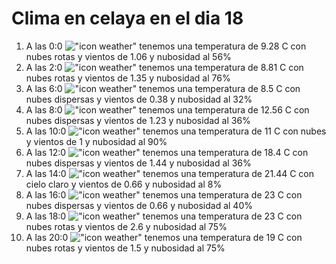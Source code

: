 # Clima en celaya en el dia 18

1. A las 0:0 !["icon weather"](http://openweathermap.org/img/w/04n.png) tenemos una temperatura de 9.28 C con nubes rotas y  vientos de 1.06 y nubosidad al 56%
1. A las 2:0 !["icon weather"](http://openweathermap.org/img/w/04n.png) tenemos una temperatura de 8.81 C con nubes rotas y  vientos de 1.35 y nubosidad al 76%
1. A las 6:0 !["icon weather"](http://openweathermap.org/img/w/03n.png) tenemos una temperatura de 8.5 C con nubes dispersas y  vientos de 0.38 y nubosidad al 32%
1. A las 8:0 !["icon weather"](http://openweathermap.org/img/w/03d.png) tenemos una temperatura de 12.56 C con nubes dispersas y  vientos de 1.23 y nubosidad al 36%
1. A las 10:0 !["icon weather"](http://openweathermap.org/img/w/04d.png) tenemos una temperatura de 11 C con nubes y  vientos de 1 y nubosidad al 90%
1. A las 12:0 !["icon weather"](http://openweathermap.org/img/w/03d.png) tenemos una temperatura de 18.4 C con nubes dispersas y  vientos de 1.44 y nubosidad al 36%
1. A las 14:0 !["icon weather"](http://openweathermap.org/img/w/02d.png) tenemos una temperatura de 21.44 C con cielo claro y  vientos de 0.66 y nubosidad al 8%
1. A las 16:0 !["icon weather"](http://openweathermap.org/img/w/03d.png) tenemos una temperatura de 23 C con nubes dispersas y  vientos de 0.66 y nubosidad al 40%
1. A las 18:0 !["icon weather"](http://openweathermap.org/img/w/04d.png) tenemos una temperatura de 23 C con nubes rotas y  vientos de 2.6 y nubosidad al 75%
1. A las 20:0 !["icon weather"](http://openweathermap.org/img/w/04n.png) tenemos una temperatura de 19 C con nubes rotas y  vientos de 1.5 y nubosidad al 75%
